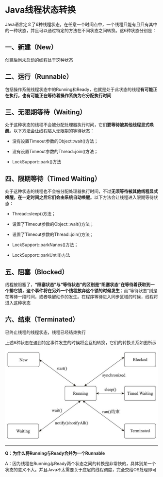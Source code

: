 # Java线程状态转换

Java语言定义了6种线程状态，在任意一个时间点中，一个线程只能有且只有其中的一种状态，并且可以通过特定的方法在不同状态之间转换。这6种状态分别是：

一、新建（New）
---------

创建后尚未启动的线程处于这种状态

二、运行（Runnable）
--------------

包括操作系统线程状态中的Running和Ready，也就是处于此状态的线程**有可能正在执行，也有可能正在等待着操作系统为它分配执行时间**

三、无限期等待（Waiting）
----------------

处于这种状态的线程不会被分配处理器执行时间，它们**要等待被其他线程显式唤醒**。以下方法会让线程陷入无限期的等待状态：

* 没有设置Timeout参数的Object::wait()方法；

* 没有设置Timeout参数的Thread::join()方法；

* LockSupport::park()方法

四、限期等待（Timed Waiting）
---------------------

处于这种状态的线程也不会被分配处理器执行时间，不过**无须等待被其他线程显式唤醒，在一定时间之后它们会由系统自动唤醒**。以下方法会让线程进入限期等待状态：

* Thread::sleep()方法；

* 设置了Timeout参数的Object::wait()方法；

* 设置了Timeout参数的Thread::join()方法；

* LockSupport::parkNanos()方法；

* LockSupport::parkUntil()方法

五、阻塞（Blocked）
-------------

线程被阻塞了，**“阻塞状态”与“等待状态”的区别是“阻塞状态”在等待着获取到一个排它锁，这个事件将在另外一个线程放弃这个锁的时候发生**；而“等待状态”则是在等待一段时间，或者唤醒动作的发生。在程序等待进入同步区域的时候，线程将进入这种状态

六、结束（Terminated）
----------------

已终止线程的线程状态，线程已经结束执行

上述6种状态在遇到特定事件发生的时候将会互相转换，它们的转换关系如图所示

<img src="https://raw.githubusercontent.com/KKKLxxx/img-host/master/202111121932599.png" style="zoom:50%;" />

---

**Q：为什么将Running与Ready合并为一个Runnable**

A：因为线程在Running与Ready两个状态之间的转换是非常快的，具体到某一个状态的意义不大。并且Java不太需要关于底层的线程调度，完全交给OS处理即可

